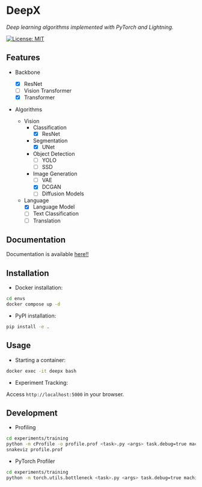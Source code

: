 # DeepX

*Deep learning algorithms implemented with PyTorch and Lightning.*

[![License: MIT](https://img.shields.io/badge/License-MIT-yellow.svg)](https://opensource.org/licenses/MIT)

## Features

- Backbone

  - [x] ResNet
  - [ ] Vision Transformer
  - [x] Transformer

- Algorithms

  - Vision
    - Classification
      - [x] ResNet
    - Segmentation
      - [x] UNet
    - Object Detection
      - [ ] YOLO
      - [ ] SSD
    - Image Generation
      - [ ] VAE
      - [x] DCGAN
      - [ ] Diffusion Models
  - Language
    - [x] Language Model
    - [ ] Text Classification
    - [ ] Translation

## Documentation
Documentation is available [here!!](https://ksterx.github.io/DeepX/)

## Installation

- Docker installation:

```bash
cd envs
docker compose up -d
```

- PyPI installation:

```bash
pip install -e .
```

## Usage

- Starting a container:

```bash
docker exec -it deepx bash
```

- Experiment Tracking:

Access `http://localhost:5000` in your browser.

## Development

- Profiling

```bash
cd experiments/training
python -m cProfile -o profile.prof <task>.py <args> task.debug=true machine.num_workers=0
snakeviz profile.prof
```

- PyTorch Profiler

```bash
cd experiments/training
python -m torch.utils.bottleneck <task>.py <args> task.debug=true machine.num_workers=0
```
